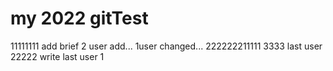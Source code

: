 # my 2022 gitTest
11111111
add brief
2 user add...
1user changed...
222222211111
3333
last user 22222 write
last user 1 

